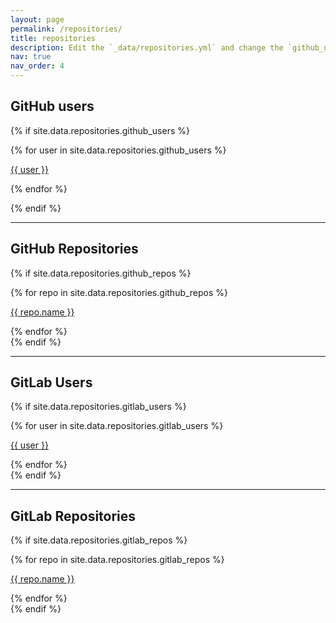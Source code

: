 ```yaml
---
layout: page
permalink: /repositories/
title: repositories
description: Edit the `_data/repositories.yml` and change the `github_users` and `github_repos` lists to include your own GitHub profile and repositories.
nav: true
nav_order: 4
---
```


## GitHub users

{% if site.data.repositories.github_users %}

<div class="repositories d-flex flex-wrap flex-md-row flex-column justify-content-between align-items-center">
  {% for user in site.data.repositories.github_users %}
    <p><a href="https://github.com/{{ user }}" target="_blank" rel="noopener">{{ user }}</a></p>
  {% endfor %}
</div>

{% endif %}

---

## GitHub Repositories

{% if site.data.repositories.github_repos %}
  <div class="repositories">
    {% for repo in site.data.repositories.github_repos %}
      <p><a href="{{ repo.url }}" target="_blank" rel="noopener">{{ repo.name }}</a></p>
    {% endfor %}
  </div>
{% endif %}

---

## GitLab Users

{% if site.data.repositories.gitlab_users %}
  <div class="repositories">
    {% for user in site.data.repositories.gitlab_users %}
      <p><a href="{{ user }}" target="_blank" rel="noopener">{{ user }}</a></p>
    {% endfor %}
  </div>
{% endif %}

---
## GitLab Repositories

{% if site.data.repositories.gitlab_repos %}
  <div class="repositories">
    {% for repo in site.data.repositories.gitlab_repos %}
      <p><a href="{{ repo.url }}" target="_blank" rel="noopener">{{ repo.name }}</a></p>
    {% endfor %}
  </div>
{% endif %}



